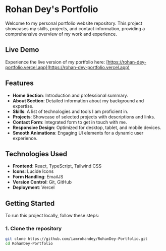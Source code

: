 # Rohan Dey's Portfolio

Welcome to my personal portfolio website repository. This project showcases my skills, projects, and contact information, providing a comprehensive overview of my work and experience.

## Live Demo

Experience the live version of my portfolio here: [https://rohan-dey-portfolio.vercel.app](https://rohan-dey-portfolio.vercel.app)


## Features

- **Home Section**: Introduction and professional summary.
- **About Section**: Detailed information about my background and expertise.
- **Skills**: A list of technologies and tools I am proficient in.
- **Projects**: Showcase of selected projects with descriptions and links.
- **Contact Form**: Integrated form to get in touch with me.
- **Responsive Design**: Optimized for desktop, tablet, and mobile devices.
- **Smooth Animations**: Engaging UI elements for a dynamic user experience.

## Technologies Used

- **Frontend**: React, TypeScript, Tailwind CSS
- **Icons**: Lucide Icons
- **Form Handling**: EmailJS
- **Version Control**: Git, GitHub
- **Deployment**: Vercel 

## Getting Started

To run this project locally, follow these steps:

### 1. Clone the repository

```bash
git clone https://github.com/iamrohandey/RohanDey-Portfolio.git
cd RohanDey-Portfolio
